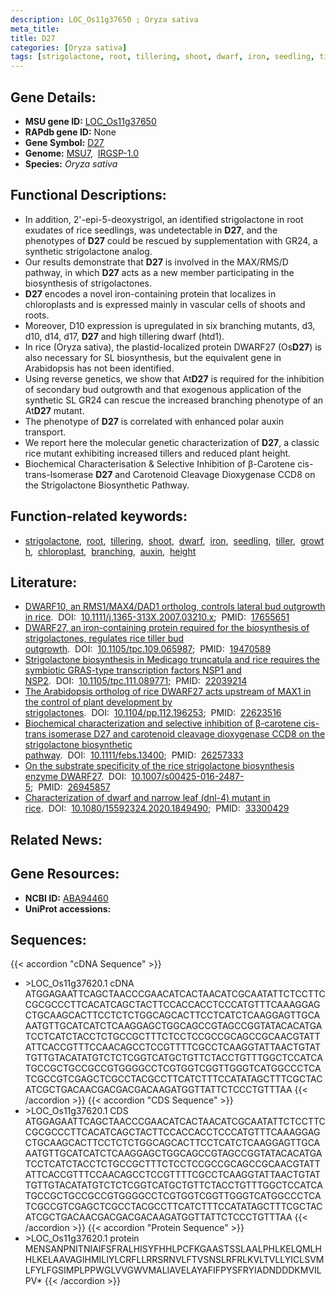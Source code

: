 ```yaml
---
description: LOC_Os11g37650 ; Oryza sativa
meta_title:
title: D27
categories: [Oryza sativa]
tags: [strigolactone, root, tillering, shoot, dwarf, iron, seedling, tiller, growth, chloroplast, branching, auxin, height]
---
```


## Gene Details:
- **MSU gene ID:** [LOC_Os11g37650](http://rice.uga.edu/cgi-bin/ORF_infopage.cgi?orf=LOC_Os11g37650)  
- **RAPdb gene ID:** None  
- **Gene Symbol:** <u>D27</u>
- **Genome:**  [MSU7](http://rice.uga.edu/),&nbsp;&nbsp;[IRGSP-1.0](https://rapdb.dna.affrc.go.jp/download/irgsp1.html)
- **Species:** *Oryza sativa*

## Functional Descriptions:
   - In addition, 2'-epi-5-deoxystrigol, an identified strigolactone in root exudates of rice seedlings, was undetectable in **D27**, and the phenotypes of **D27** could be rescued by supplementation with GR24, a synthetic strigolactone analog.
   - Our results demonstrate that **D27** is involved in the MAX/RMS/D pathway, in which **D27** acts as a new member participating in the biosynthesis of strigolactones.
   - **D27** encodes a novel iron-containing protein that localizes in chloroplasts and is expressed mainly in vascular cells of shoots and roots.
   - Moreover, D10 expression is upregulated in six branching mutants, d3, d10, d14, d17, **D27** and high tillering dwarf (htd1).
   - In rice (Oryza sativa), the plastid-localized protein DWARF27 (Os**D27**) is also necessary for SL biosynthesis, but the equivalent gene in Arabidopsis has not been identified.
   - Using reverse genetics, we show that At**D27** is required for the inhibition of secondary bud outgrowth and that exogenous application of the synthetic SL GR24 can rescue the increased branching phenotype of an At**D27** mutant.
   - The phenotype of **D27** is correlated with enhanced polar auxin transport.
   - We report here the molecular genetic characterization of **D27**, a classic rice mutant exhibiting increased tillers and reduced plant height.
   - Biochemical Characterisation &amp; Selective Inhibition of β-Carotene cis-trans-Isomerase **D27** and Carotenoid Cleavage Dioxygenase CCD8 on the Strigolactone Biosynthetic Pathway.

## Function-related keywords:
   - [strigolactone](/tags/strigolactone/),&nbsp;&nbsp;[root](/tags/root/),&nbsp;&nbsp;[tillering](/tags/tillering/),&nbsp;&nbsp;[shoot](/tags/shoot/),&nbsp;&nbsp;[dwarf](/tags/dwarf/),&nbsp;&nbsp;[iron](/tags/iron/),&nbsp;&nbsp;[seedling](/tags/seedling/),&nbsp;&nbsp;[tiller](/tags/tiller/),&nbsp;&nbsp;[growth](/tags/growth/),&nbsp;&nbsp;[chloroplast](/tags/chloroplast/),&nbsp;&nbsp;[branching](/tags/branching/),&nbsp;&nbsp;[auxin](/tags/auxin/),&nbsp;&nbsp;[height](/tags/height/)

## Literature:
   - [DWARF10, an RMS1/MAX4/DAD1 ortholog, controls lateral bud outgrowth in rice](https://www.doi.org/10.1111/j.1365-313X.2007.03210.x).&nbsp;&nbsp;DOI:&nbsp;&nbsp;[10.1111/j.1365-313X.2007.03210.x](https://www.doi.org/10.1111/j.1365-313X.2007.03210.x);&nbsp;&nbsp;PMID:&nbsp;&nbsp;[17655651](https://pubmed.ncbi.nlm.nih.gov/17655651/)
   - [DWARF27, an iron-containing protein required for the biosynthesis of strigolactones, regulates rice tiller bud outgrowth](https://www.doi.org/10.1105/tpc.109.065987).&nbsp;&nbsp;DOI:&nbsp;&nbsp;[10.1105/tpc.109.065987](https://www.doi.org/10.1105/tpc.109.065987);&nbsp;&nbsp;PMID:&nbsp;&nbsp;[19470589](https://pubmed.ncbi.nlm.nih.gov/19470589/)
   - [Strigolactone biosynthesis in Medicago truncatula and rice requires the symbiotic GRAS-type transcription factors NSP1 and NSP2](https://www.doi.org/10.1105/tpc.111.089771).&nbsp;&nbsp;DOI:&nbsp;&nbsp;[10.1105/tpc.111.089771](https://www.doi.org/10.1105/tpc.111.089771);&nbsp;&nbsp;PMID:&nbsp;&nbsp;[22039214](https://pubmed.ncbi.nlm.nih.gov/22039214/)
   - [The Arabidopsis ortholog of rice DWARF27 acts upstream of MAX1 in the control of plant development by strigolactones](https://www.doi.org/10.1104/pp.112.196253).&nbsp;&nbsp;DOI:&nbsp;&nbsp;[10.1104/pp.112.196253](https://www.doi.org/10.1104/pp.112.196253);&nbsp;&nbsp;PMID:&nbsp;&nbsp;[22623516](https://pubmed.ncbi.nlm.nih.gov/22623516/)
   - [Biochemical characterization and selective inhibition of β-carotene cis-trans isomerase D27 and carotenoid cleavage dioxygenase CCD8 on the strigolactone biosynthetic pathway](https://www.doi.org/10.1111/febs.13400).&nbsp;&nbsp;DOI:&nbsp;&nbsp;[10.1111/febs.13400](https://www.doi.org/10.1111/febs.13400);&nbsp;&nbsp;PMID:&nbsp;&nbsp;[26257333](https://pubmed.ncbi.nlm.nih.gov/26257333/)
   - [On the substrate specificity of the rice strigolactone biosynthesis enzyme DWARF27](https://www.doi.org/10.1007/s00425-016-2487-5).&nbsp;&nbsp;DOI:&nbsp;&nbsp;[10.1007/s00425-016-2487-5](https://www.doi.org/10.1007/s00425-016-2487-5);&nbsp;&nbsp;PMID:&nbsp;&nbsp;[26945857](https://pubmed.ncbi.nlm.nih.gov/26945857/)
   - [Characterization of dwarf and narrow leaf (dnl-4) mutant in rice](https://www.doi.org/10.1080/15592324.2020.1849490).&nbsp;&nbsp;DOI:&nbsp;&nbsp;[10.1080/15592324.2020.1849490](https://www.doi.org/10.1080/15592324.2020.1849490);&nbsp;&nbsp;PMID:&nbsp;&nbsp;[33300429](https://pubmed.ncbi.nlm.nih.gov/33300429/)

## Related News:

## Gene Resources:
- **NCBI ID:**  [ABA94460](http://www.ncbi.nlm.nih.gov/nuccore/ABA94460)
- **UniProt accessions:** [](https://www.uniprot.org/uniprotkb//entry)

## Sequences:
{{< accordion "cDNA Sequence" >}}
- \>LOC_Os11g37620.1 cDNA
ATGGAGAATTCAGCTAACCCGAACATCACTAACATCGCAATATTCTCCTTCCGCGCCCTTCACATCAGCTACTTCCACCACCTCCCATGTTTCAAAGGAGCTGCAAGCACTTCCTCTCTGGCAGCACTTCCTCATCTCAAGGAGTTGCAAATGTTGCATCATCTCAAGGAGCTGGCAGCCGTAGCCGGTATACACATGATCCTCATCTACCTCTGCCGCTTTCTCCTCCGCCGCAGCCGCAACGTATTATTCACCGTTTCCAACAGCCTCCGTTTTCGCCTCAAGGTATTAACTGTATTGTTGTACATATGTCTCTCGGTCATGCTGTTCTACCTGTTTGGCTCCATCATGCCGCTGCCGCCGTGGGGCCTCGTGGTCGGTTGGGTCATGGCCCTCATCGCCGTCGAGCTCGCCTACGCCTTCATCTTTCCATATAGCTTTCGCTACATCGCTGACAACGACGACGACAAGATGGTTATTCTCCCTGTTTAA
{{< /accordion >}}
{{< accordion "CDS Sequence" >}}
- \>LOC_Os11g37620.1 CDS
ATGGAGAATTCAGCTAACCCGAACATCACTAACATCGCAATATTCTCCTTCCGCGCCCTTCACATCAGCTACTTCCACCACCTCCCATGTTTCAAAGGAGCTGCAAGCACTTCCTCTCTGGCAGCACTTCCTCATCTCAAGGAGTTGCAAATGTTGCATCATCTCAAGGAGCTGGCAGCCGTAGCCGGTATACACATGATCCTCATCTACCTCTGCCGCTTTCTCCTCCGCCGCAGCCGCAACGTATTATTCACCGTTTCCAACAGCCTCCGTTTTCGCCTCAAGGTATTAACTGTATTGTTGTACATATGTCTCTCGGTCATGCTGTTCTACCTGTTTGGCTCCATCATGCCGCTGCCGCCGTGGGGCCTCGTGGTCGGTTGGGTCATGGCCCTCATCGCCGTCGAGCTCGCCTACGCCTTCATCTTTCCATATAGCTTTCGCTACATCGCTGACAACGACGACGACAAGATGGTTATTCTCCCTGTTTAA
{{< /accordion >}}
{{< accordion "Protein Sequence" >}}
- \>LOC_Os11g37620.1 protein
MENSANPNITNIAIFSFRALHISYFHHLPCFKGAASTSSLAALPHLKELQMLHHLKELAAVAGIHMILIYLCRFLLRRSRNVLFTVSNSLRFRLKVLTVLLYICLSVMLFYLFGSIMPLPPWGLVVGWVMALIAVELAYAFIFPYSFRYIADNDDDKMVILPV*
{{< /accordion >}}
